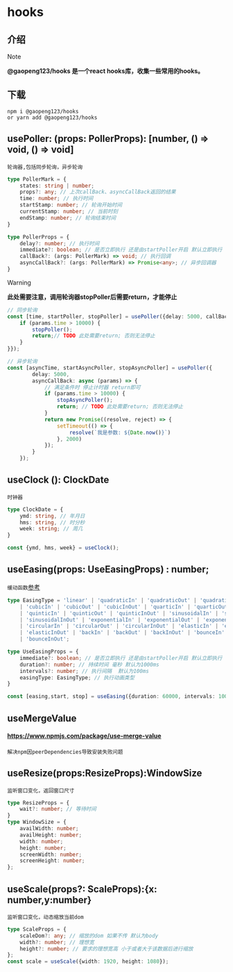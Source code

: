 

# hooks

## 介绍

> [!NOTE]
> **@gaopeng123/hooks 是一个react hooks库，收集一些常用的hooks。**
> 

## 下载

```shell
npm i @gaopeng123/hooks
or yarn add @gaopeng123/hooks
```

## usePoller: (props: PollerProps): [number, () => void, () => void]

`轮询器,包括同步轮询，异步轮询`

```typescript
type PollerMark = {
	states: string | number;
	props?: any; // 上次callBack、asyncCallBack返回的结果
	time: number; // 执行时间
	startStamp: number; // 轮询开始时间
	currentStamp: number; // 当前时刻
	endStamp: number; // 轮询结束时间
}

type PollerProps = {
	delay?: number; // 执行时间
    immediate?: boolean; // 是否立即执行 还是由startPoller开启 默认立即执行
	callBack?: (args: PollerMark) => void; // 执行回调
    asyncCallBack?: (args: PollerMark) => Promise<any>; // 异步回调器
}
```

> [!WARNING]
> **此处需要注意，调用轮询器stopPoller后需要return，才能停止**

```typescript
// 同步轮询
const [time, startPoller, stopPoller] = usePoller({delay: 5000, callBack: (params:PollerMark)=> {
    if (params.time > 10000) {
        stopPoller();
        return;// TODO 此处需要return; 否则无法停止
    }
}});

```

```typescript
// 异步轮询
const [asyncTime, startAsyncPoller, stopAsyncPoller] = usePoller({
		delay: 5000,
		asyncCallBack: async (params) => {
            // 满足条件时 停止计时器 return即可
			if (params.time > 10000) {
				stopAsyncPoller();
				return; // TODO 此处需要return; 否则无法停止
			}
			return new Promise((resolve, reject) => {
				setTimeout(() => {
					resolve(`我是参数: ${Date.now()}`)
				}, 2000)
			});
		}
	});
```

## useClock (): ClockDate

`时钟器`

```typescript
type ClockDate = {
	ymd: string, // 年月日
	hms: string, // 时分秒
	week: string; // 周几
}

const {ymd, hms, week} = useClock();
```

## useEasing(props: UseEasingProps) : number;

`缓动函数`[参考](https://echarts.apache.org/examples/zh/editor.html?c=line-easing)

```typescript
type EasingType = 'linear' | 'quadraticIn' | 'quadraticOut' | 'quadraticInOut'
	| 'cubicIn' | 'cubicOut' | 'cubicInOut' | 'quarticIn' | 'quarticOut' | 'quarticInOut'
	| 'quinticIn' | 'quinticOut' | 'quinticInOut' | 'sinusoidalIn' | 'sinusoidalOut'
	| 'sinusoidalInOut' | 'exponentialIn' | 'exponentialOut' | 'exponentialInOut'
	| 'circularIn' | 'circularOut' | 'circularInOut' | 'elasticIn' | 'elasticOut'
	| 'elasticInOut' | 'backIn' | 'backOut' | 'backInOut' | 'bounceIn' | 'bounceOut'
	| 'bounceInOut';

type UseEasingProps = {
    immediate?: boolean; // 是否立即执行 还是由startPoller开启 默认立即执行
	duration?: number; // 持续时间 毫秒 默认为1000ms
	intervals?: number; // 执行间隔  默认为100ms
	easingType: EasingType; // 执行动画类型
}

const [easing,start, stop] = useEasing({duration: 60000, intervals: 1000, easingType: 'cubicOut'}); // 0 - 1之间的数
```

## useMergeValue 

#### https://www.npmjs.com/package/use-merge-value

`解决npm因peerDependencies导致安装失败问题`

## useResize(props:ResizeProps):WindowSize

`监听窗口变化，返回窗口尺寸`

```typescript
type ResizeProps = {
    wait?: number; // 等待时间
}
type WindowSize = {
    availWidth: number;
    availHeight: number;
    width: number;
    height: number;
    screenWidth: number;
    screenHeight: number;
};
```

## useScale(props?: ScaleProps):{x: number,y:number}

`监听窗口变化，动态缩放当前dom`

```typescript
type ScaleProps = {
	scaleDom?: any; // 缩放的dom 如果不传 默认为body
	width?: number; // 理想宽
	height?: number; // 要求的理想宽高 小于或者大于该数据后进行缩放
};
const scale = useScale({width: 1920, height: 1080});
```

